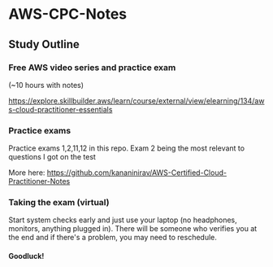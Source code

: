 # AWS-CPC-Notes

## Study Outline

### Free AWS video series and practice exam 
(~10 hours with notes) 
   
https://explore.skillbuilder.aws/learn/course/external/view/elearning/134/aws-cloud-practitioner-essentials

### Practice exams 
Practice exams 1,2,11,12 in this repo. Exam 2 being the most relevant to questions I got on the test

More here: https://github.com/kananinirav/AWS-Certified-Cloud-Practitioner-Notes

### Taking the exam (virtual)
Start system checks early and just use your laptop (no headphones, monitors, anything plugged in). There will be someone who verifies you at the end and if  there's a problem, you may need to reschedule.

#### Goodluck!
